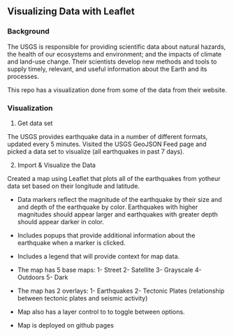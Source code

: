 ## Visualizing Data with Leaflet
### Background
The USGS is responsible for providing scientific data about natural hazards, the health of our ecosystems and environment; and the impacts of climate and land-use change. Their scientists develop new methods and tools to supply timely, relevant, and useful information about the Earth and its processes.

This repo has a visualization done from some of the data from their website.

### Visualization
1. Get data set

The USGS provides earthquake data in a number of different formats, updated every 5 minutes. Visited the USGS GeoJSON Feed page and picked a data set to visualize (all earthquakes in past 7 days).

2. Import & Visualize the Data

Created a map using Leaflet that plots all of the earthquakes from yotheur data set based on their longitude and latitude.

- Data markers reflect the magnitude of the earthquake by their size and and depth of the earthquake by color. Earthquakes with higher magnitudes should appear larger and earthquakes with greater depth should appear darker in color.

- Includes popups that provide additional information about the earthquake when a marker is clicked.

- Includes a legend that will provide context for map data.

- The map has 5 base maps: 1- Street 2- Satellite 3- Grayscale 4- Outdoors 5- Dark

- The map has 2 overlays: 1- Earthquakes 2- Tectonic Plates (relationship between tectonic plates and seismic activity)

- Map also has a layer control to to toggle between options.

- Map is deployed on github pages
